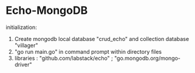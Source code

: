 # Echo-MongoDB
 initialization: 
1. Create mongodb local database "crud_echo" and collection database "villager"
2. "go run main.go" in command prompt within directory files
3. libraries : "github.com/labstack/echo" ; "go.mongodb.org/mongo-driver"
